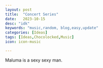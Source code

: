 ```yaml
---
layout: post
title:  "Concert Series"
date:   2023-10-15
desc: "idk"
keywords: "music,random, blog,easy,update"
categories: [Ideas]
tags: [Ideas,Chocolocked,Music]
icon: icon-music

---
```


Maluma is a sexy sexy man.
